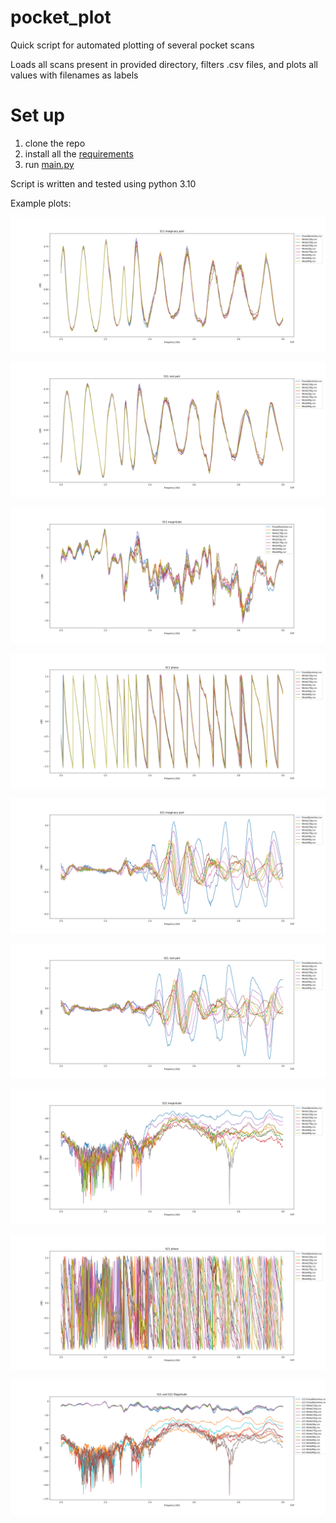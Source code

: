 # pocket_plot

Quick script for automated plotting of several pocket scans

Loads all scans present in provided directory, filters .csv files, and plots all values with filenames as labels

<!-- For user -->

# Set up

1. clone the repo
2. install all the [requirements](requirements.txt)
3. run [main.py](requirements.txt)

Script is written and tested using python 3.10

Example plots:


![S11_imag_part](assets/S11%20imaginary%20part.png)

![S11_real_part](assets/S11%20real%20part.png)

![S11_mag](assets/S11%20magnitude.png)

![S11_phase](assets/S11%20phase.png)

![S21_imag_part](assets/S21%20imaginary%20part.png)

![S21_real_part](assets/S21%20real%20part.png)

![S21_mag](assets/S21%20magnitude.png)

![S21_phase](assets/S21%20phase.png)

![s21ands11](assets/S11%20and%20S21%20Magnitude.png)